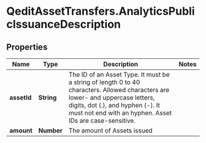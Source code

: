 # QeditAssetTransfers.AnalyticsPublicIssuanceDescription

## Properties
Name | Type | Description | Notes
------------ | ------------- | ------------- | -------------
**assetId** | **String** | The ID of an Asset Type. It must be a string of length 0 to 40 characters. Allowed characters are lower- and uppercase letters, digits, dot (.), and hyphen (-). It must not end with an hyphen. Asset IDs are case-sensitive.  | 
**amount** | **Number** | The amount of Assets issued | 


